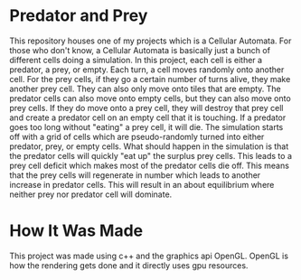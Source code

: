 # Predator and Prey
This repository houses one of my projects which is a Cellular Automata.  For those who don't know, a Cellular Automata is basically just a bunch of different cells doing a simulation.  In this project, each cell is either a predator, a prey, or empty.  Each turn, a cell moves randomly onto another cell.  For the prey cells, if they go a certain number of turns alive, they make another prey cell.  They can also only move onto tiles that are empty.  The predator cells can also move onto empty cells, but they can also move onto prey cells.  If they do move onto a prey cell, they will destroy that prey cell and create a predator cell on an empty cell that it is touching.  If a predator goes too long without "eating" a prey cell, it will die.  The simulation starts off with a grid of cells which are pseudo-randomly turned into either predator, prey, or empty cells.  What should happen in the simulation is that the predator cells will quickly "eat up" the surplus prey cells.  This leads to a prey cell deficit which makes most of the predator cells die off.  This means that the prey cells will regenerate in number which leads to another increase in predator cells.  This will result in an about equilibrium where neither prey nor predator cell will dominate.
# How It Was Made
This project was made using c++ and the graphics api OpenGL.  OpenGL is how the rendering gets done and it directly uses gpu resources.
